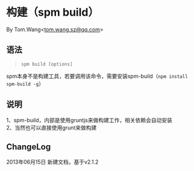 # 构建（spm build） #
By Tom.Wang<tom.wang.sz@qq.com\>

## 语法 ##
> `spm build [options]`
 
spm本身不是构建工具，若要调用该命令，需要安装spm-build（`npm install spm-build -g`）


## 说明 ##
1、spm-build，内部是使用gruntjs来做构建工作，相关依赖会自动安装   
2、当然也可以直接使用grunt来做构建  

## ChangeLog ##
2013年06月15日 新建文档，基于v2.1.2